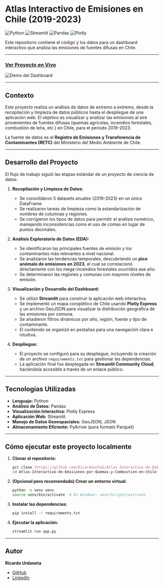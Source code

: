 # Atlas Interactivo de Emisiones en Chile (2019-2023)

![Python](https://img.shields.io/badge/Python-3.11-3776AB?style=for-the-badge&logo=python&logoColor=white)
![Streamlit](https://img.shields.io/badge/Streamlit-1.36-FF4B4B?style=for-the-badge&logo=streamlit&logoColor=white)
![Pandas](https://img.shields.io/badge/Pandas-2.2-150458?style=for-the-badge&logo=pandas&logoColor=white)
![Plotly](https://img.shields.io/badge/Plotly-5.22-3F4F75?style=for-the-badge&logo=plotly&logoColor=white)

Este repositorio contiene el código y los datos para un dashboard interactivo que analiza las emisiones de fuentes difusas en Chile.

---

###  [Ver Proyecto en Vivo](https://atlas-interactivo-de-emisiones-en-chile-2019-2023.streamlit.app/) 

![Demo del Dashboard](https://i.imgur.com/eBq6rV1.png)

---

## Contexto

Este proyecto realiza un análisis de datos de extremo a extremo, desde la recopilación y limpieza de datos públicos hasta el despliegue de una aplicación web. El objetivo es visualizar y analizar las emisiones al aire provenientes de fuentes difusas (quemas agrícolas, incendios forestales, combustión de leña, etc.) en Chile, para el período 2019-2023.

La fuente de datos es el **Registro de Emisiones y Transferencia de Contaminantes (RETC)** del Ministerio del Medio Ambiente de Chile.

---

## Desarrollo del Proyecto

El flujo de trabajo siguió las etapas estándar de un proyecto de ciencia de datos:

1.  **Recopilación y Limpieza de Datos:**
    * Se consolidaron 5 datasets anuales (2019-2023) en un único DataFrame.
    * Se realizaron tareas de limpieza como la estandarización de nombres de columnas y regiones.
    * Se corrigieron los tipos de datos para permitir el análisis numérico, manejando inconsistencias como el uso de comas en lugar de puntos decimales.

2.  **Análisis Exploratorio de Datos (EDA):**
    * Se identificaron las principales fuentes de emisión y los contaminantes más relevantes a nivel nacional.
    * Se analizaron las tendencias temporales, descubriendo un **pico anómalo de emisiones en 2023**, el cual se correlacionó directamente con los mega-incendios forestales ocurridos ese año.
    * Se determinaron las regiones y comunas con mayores niveles de emisión.

3.  **Visualización y Desarrollo del Dashboard:**
    * Se utilizó **Streamlit** para construir la aplicación web interactiva.
    * Se implementó un mapa coroplético de Chile usando **Plotly Express** y un archivo GeoJSON para visualizar la distribución geográfica de las emisiones por comuna.
    * Se añadieron filtros dinámicos por año, región, fuente y tipo de contaminante.
    * El contenido se organizó en pestañas para una navegación clara e intuitiva.

4.  **Despliegue:**
    * El proyecto se configuró para su despliegue, incluyendo la creación de un archivo `requirements.txt` para gestionar las dependencias.
    * La aplicación final fue desplegada en **Streamlit Community Cloud**, haciéndola accesible a través de un enlace público.

---

## Tecnologías Utilizadas

* **Lenguaje:** Python
* **Análisis de Datos:** Pandas
* **Visualización Interactiva:** Plotly Express
* **Aplicación Web:** Streamlit
* **Manejo de Datos Geoespaciales:** GeoJSON, JSON
* **Almacenamiento Eficiente:** PyArrow (para formato Parquet)

---

## Cómo ejecutar este proyecto localmente

1.  **Clonar el repositorio:**
    ```bash
    git clone [https://github.com/Ricardouchub/Atlas-Interactivo-de-Emisiones-por-Quemas-y-Combustion-en-Chile.git](https://github.com/Ricardouchub/Atlas-Interactivo-de-Emisiones-por-Quemas-y-Combustion-en-Chile.git)
    cd Atlas-Interactivo-de-Emisiones-por-Quemas-y-Combustion-en-Chile
    ```

2.  **(Opcional pero recomendado) Crear un entorno virtual:**
    ```bash
    python -m venv venv
    source venv/bin/activate  # En Windows: venv\Scripts\activate
    ```

3.  **Instalar las dependencias:**
    ```bash
    pip install -r requirements.txt
    ```

4.  **Ejecutar la aplicación:**
    ```bash
    streamlit run app.py
    ```

---

## Autor

**Ricardo Urdaneta**

* [GitHub](https://github.com/Ricardouchub)
* [LinkedIn](https://www.linkedin.com/in/ricardourdanetacastro)
